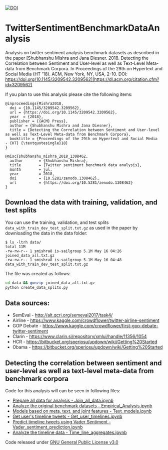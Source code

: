 [![DOI](https://zenodo.org/badge/132860088.svg)](https://zenodo.org/badge/latestdoi/132860088)

# TwitterSentimentBenchmarkDataAnalysis
Analysis on twitter sentiment analysis benchmark datasets as described in the paper [Shubhanshu Mishra and Jana Diesner. 2018. Detecting the Correlation between Sentiment and User-level as well as Text-Level Meta-data from Benchmark Corpora. In Proceedings of the 29th on Hypertext and Social Media (HT '18). ACM, New York, NY, USA, 2-10. DOI: https://doi.org/10.1145/3209542.3209562](https://dl.acm.org/citation.cfm?id=3209562)

If you plan to use this analysis please cite the following items:
```
@inproceedings{Mishra2018,
  doi = {10.1145/3209542.3209562},
  url = {https://doi.org/10.1145/3209542.3209562},
  year  = {2018},
  publisher = {{ACM} Press},
  author = {Shubhanshu Mishra and Jana Diesner},
  title = {Detecting the Correlation between Sentiment and User-level as well as Text-Level Meta-data from Benchmark Corpora},
  booktitle = {Proceedings of the 29th on Hypertext and Social Media  - {HT} {\textquotesingle}18}
}

@misc{shubhanshu_mishra_2018_1308462,
  author       = {Shubhanshu Mishra},
  title        = {Twitter sentiment benchmark data analysis},
  month        = jul,
  year         = 2018,
  doi          = {10.5281/zenodo.1308462},
  url          = {https://doi.org/10.5281/zenodo.1308462}
}
```

## Download the data with training, validation, and test splits

You can use the training, validation, and test splits `data_with_train_dev_test_split.txt.gz` as used in the paper by downloading the data in the data folder: 

```
$ ls -ltrh data/
total 11M
-rw-rw-r-- 1 smishra8 is-sailgroup 5.1M May 16 04:26 joined_data_all.txt.gz
-rw-rw-r-- 1 smishra8 is-sailgroup 5.1M May 16 04:48 data_with_train_dev_test_split.txt.gz
```

The file was created as follows: 

```bash
cd data && gunzip joined_data_all.txt.gz
python create_data_splits.py
```



## Data sources:
* SemEval - http://alt.qcri.org/semeval2017/task4/
* Airline - https://www.kaggle.com/crowdflower/twitter-airline-sentiment
* GOP Debate - https://www.kaggle.com/crowdflower/first-gop-debate-twitter-sentiment
* Clarin - https://www.clarin.si/repository/xmlui/handle/11356/1054 
* HCR - https://bitbucket.org/speriosu/updown/wiki/Getting%20Started
* Obama - https://bitbucket.org/speriosu/updown/wiki/Getting%20Started

## Detecting the correlation between sentiment and user-level as well as text-level meta-data from benchmark corpora

Code for this analysis will can be seen in following files:
* [Prepare all data for analysis - Join_all_data.ipynb](./Join_all_data.ipynb)
* [Analyze the original benchmark datasets - Empirical_Analysis.ipynb](./Empirical_Analysis.ipynb)
* [Models based on meta, text, and joint features - Text_models.ipynb](./Text_models.ipynb)
* [Get user's timeline tweets - Get_user_timelines.ipynb](./Get_user_timelines.ipynb)
* [Predict timeline tweets using Vader Sentiment - Vader_sentiment_prediction.ipynb](./Vader_sentiment_prediction.ipynb)
* [Analyze the timeline data - Time_line_aggregates.ipynb](./Time_line_aggregates.ipynb)

Code released under [GNU General Public License v3.0](./LICENSE)
